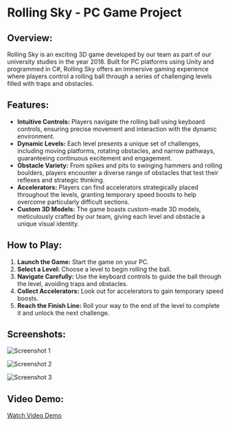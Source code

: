 # Rolling Sky - PC Game Project

## Overview:
Rolling Sky is an exciting 3D game developed by our team as part of our university studies in the year 2018. Built for PC platforms using Unity and programmed in C#, Rolling Sky offers an immersive gaming experience where players control a rolling ball through a series of challenging levels filled with traps and obstacles.

## Features:
- **Intuitive Controls:** Players navigate the rolling ball using keyboard controls, ensuring precise movement and interaction with the dynamic environment.
- **Dynamic Levels:** Each level presents a unique set of challenges, including moving platforms, rotating obstacles, and narrow pathways, guaranteeing continuous excitement and engagement.
- **Obstacle Variety:** From spikes and pits to swinging hammers and rolling boulders, players encounter a diverse range of obstacles that test their reflexes and strategic thinking.
- **Accelerators:** Players can find accelerators strategically placed throughout the levels, granting temporary speed boosts to help overcome particularly difficult sections.
- **Custom 3D Models:** The game boasts custom-made 3D models, meticulously crafted by our team, giving each level and obstacle a unique visual identity.

## How to Play:
1. **Launch the Game:** Start the game on your PC.
2. **Select a Level:** Choose a level to begin rolling the ball.
3. **Navigate Carefully:** Use the keyboard controls to guide the ball through the level, avoiding traps and obstacles.
4. **Collect Accelerators:** Look out for accelerators to gain temporary speed boosts.
5. **Reach the Finish Line:** Roll your way to the end of the level to complete it and unlock the next challenge.


## Screenshots:
![Screenshot 1](https://github.com/tareqalbeesh/Rolling-Sky/assets/20373185/d3b65f27-7725-4cb1-85ac-ac1e373d75fd)

![Screenshot 2](https://github.com/tareqalbeesh/Rolling-Sky/assets/20373185/5d43a1f8-0eb0-4617-aee3-a66445134e46)

![Screenshot 3](https://github.com/tareqalbeesh/Rolling-Sky/assets/20373185/49d2191d-ca0b-43d7-8342-affb8cae2900)


## Video Demo:
[Watch Video Demo](https://drive.google.com/file/d/1h2mPjYHcslXAKcYEHe8RCrX3Xgp01fdB/view?usp=sharing)

